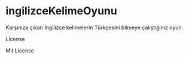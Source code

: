 # ingilizceKelimeOyunu
Karşınıza çıkan İngilizce kelimelerin Türkçesini bilmeye çalıştığınız oyun.



License

Mit License
